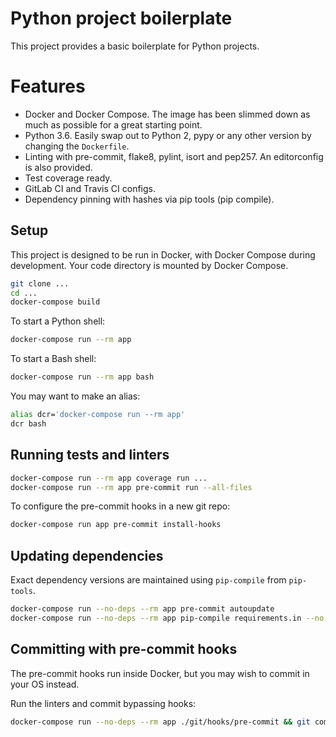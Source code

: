 # Python project boilerplate
This project provides a basic boilerplate for Python projects.


# Features
* Docker and Docker Compose. The image has been slimmed down as much as possible for a great starting point.
* Python 3.6. Easily swap out to Python 2, pypy or any other version by changing the `Dockerfile`.
* Linting with pre-commit, flake8, pylint, isort and pep257. An editorconfig is also provided.
* Test coverage ready.
* GitLab CI and Travis CI configs.
* Dependency pinning with hashes via pip tools (pip compile).

## Setup
This project is designed to be run in Docker, with Docker Compose during development. Your code directory is mounted by Docker Compose.

```sh
git clone ...
cd ...
docker-compose build
```

To start a Python shell:

```sh
docker-compose run --rm app
```

To start a Bash shell:

```sh
docker-compose run --rm app bash
```

You may want to make an alias:

```sh
alias dcr='docker-compose run --rm app'
dcr bash
```

## Running tests and linters
```sh
docker-compose run --rm app coverage run ...
docker-compose run --rm app pre-commit run --all-files
```

To configure the pre-commit hooks in a new git repo:
```sh
docker-compose run app pre-commit install-hooks
```

## Updating dependencies
Exact dependency versions are maintained using `pip-compile` from `pip-tools`.

```sh
docker-compose run --no-deps --rm app pre-commit autoupdate
docker-compose run --no-deps --rm app pip-compile requirements.in --no-header --generate-hashes --upgrade
```

## Committing with pre-commit hooks
The pre-commit hooks run inside Docker, but you may wish to commit in your OS instead.

Run the linters and commit bypassing hooks:

```sh
docker-compose run --no-deps --rm app ./git/hooks/pre-commit && git commit -n
```
